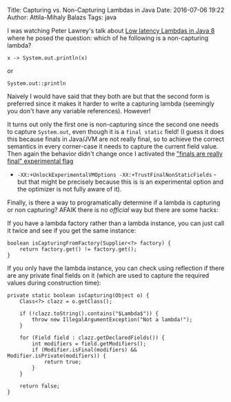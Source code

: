 Title: Capturing vs. Non-Capturing Lambdas in Java
Date: 2016-07-06 19:22
Author: Attila-Mihaly Balazs
Tags: java

I was watching Peter Lawrey's talk about [Low latency Lambdas in Java 8](https://www.youtube.com/watch?v=vZngvuXk7PM)
where he posed the question: which of he following is a non-capturing lambda?

````
x -> System.out.println(x)
````

or

````
System.out::println
````

Naively I would have said that they both are but that the second form is preferred since it makes it harder to write
a capturing lambda (seemingly you don't have any variable references). However!

It turns out only the first one is non-capturing since the second one needs to capture `System.out`, even though it
is a `final static` field! (I guess it does this because finals in Java/JVM are not really final, so to achieve the
correct semantics in every corner-case it needs to capture the current field value. Then again the behavior didn't
change once I activated the ["finals are really final" experimental flag](http://shipilev.net/blog/2015/faster-atomic-fu/)
 - `-XX:+UnlockExperimentalVMOptions -XX:+TrustFinalNonStaticFields` - but that might be precisely because this is
is an experimental option and the optimizer is not fully aware of it).

Finally, is there a way to programatically determine if a lambda is capturing or non capturing? AFAIK there is no
_official_ way but there are some hacks:

If you have a lambda factory rather than a lambda instance, you can just call it twice and see if you get the same
instance:

````
boolean isCapturingFromFactory(Supplier<?> factory) {
	return factory.get() != factory.get();
}
````

If you only have the lambda instance, you can check using reflection if there are any private final fields on it
(which are used to capture the required values during construction time):

````
private static boolean isCapturing(Object o) {
	Class<?> clazz = o.getClass();

	if (!clazz.toString().contains("$Lambda$")) {
		throw new IllegalArgumentException("Not a lambda!");
	}

	for (Field field : clazz.getDeclaredFields()) {
		int modifiers = field.getModifiers();
		if (Modifier.isFinal(modifiers) && Modifier.isPrivate(modifiers)) {
			return true;
		}
	}

	return false;
}
````

